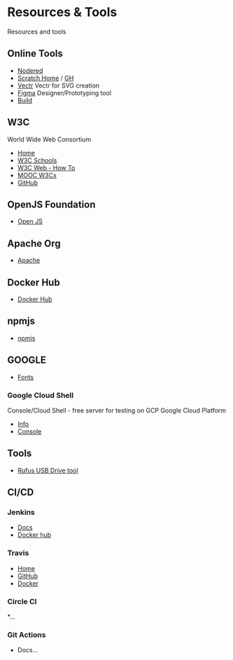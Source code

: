 # Resources & Tools
Resources and tools


## Online Tools
* [Nodered](https://nodered.org/)
* [Scratch Home](https://scratch.mit.edu/) / [GH](https://github.com/LLK/scratch-gui)
* [Vectr](https://vectr.com/) Vectr for SVG creation
* [Figma](https://figma.com) Designer/Prototyping tool
* [Build](https://www.build.me)

## W3C
World Wide Web Consortium 

* [Home](https://www.w3.org/)
* [W3C Schools](https://www.w3schools.com/)
* [W3C Web - How To](https://www.w3schools.com/howto/default.asp)
* [MOOC W3Cx](https://w3cx.org/)
* [GitHub](https://github.com/w3c/)

## OpenJS Foundation
* [Open JS](https://openjsf.org/)

## Apache Org
* [Apache](https://www.apache.org/)


## Docker Hub
* [Docker Hub](https://hub.docker.com/)

## npmjs
* [npmjs](https://www.npmjs.com/)

## GOOGLE

* [Fonts](https://fonts.google.com/)

### Google Cloud Shell
Console/Cloud Shell - free server for testing on GCP Google Cloud Platform

* [Info](https://cloud.google.com/shell)
* [Console](https://www.youtube.com/channel/UC9x0AN7BWHpCDHSm9NiJFJQ)

## Tools
* [Rufus USB Drive tool](https://rufus.ie/en_US/)

## CI/CD

### Jenkins
* [Docs](https://www.jenkins.io/)
* [Docker hub](https://hub.docker.com/r/jenkins/jenkins)


### Travis
* [Home](https://www.travis-ci.com/)
* [GitHub](https://github.com/travis-ci)
* [Docker](https://hub.docker.com/u/travisci)

### Circle CI
*...

### Git Actions
* Docs...



